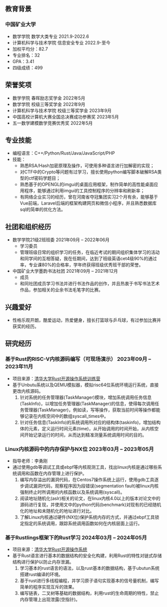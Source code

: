 ## 教育背景

### 中国矿业大学

- 数学学院 数学大类专业 2021.9-2022.6
- 计算机科学与技术学院 信息安全专业 2022.9-至今
- 加权平均分：82.7
- 专业排名：32
- GPA：3.41
- 四级成绩：499

## 荣誉奖项

- 数学学院 春晖励志奖学金 2022年5月
- 数学学院 校级三等奖学金 2022年9月
- 计算机科学与技术学院 校级三等奖学金 2023年9月
- 中国高校计算机大赛全国总决赛成功参赛奖 2023年5月
- 五一数学建模数学竞赛优秀奖 2022年5月

## 专业技能

- 编程语言：C++/Python/Rust/Java/JavaScript/PHP
- 技能：
  - 熟悉RSA/Hash加密原理及操作，可使用多种语言进行加解密的实现；
  - 对CTF中的Crypto等问题有过学习，擅长使用python编写脚本破解RSA类型的ctf密码学题目；
  - 熟悉基于的OPENGL的imgui的桌面应用框架，制作简单的高性能桌面应用程序，能够通过利用imgui的工具控制程序的分辨率和刷新率；
  - 有网络企业实习的经历，曾在河南省夺冠集团实习2个月有余，能够基于Vue前端，Laravel后端的框架构建网页和微信小程序，并且熟悉数据库sql的简单的优化方法。

## 社团和组织经历

- 数学学院21级2班班委 2021年09月 – 2022年06月
  - 学习委员
  - 管理班级日常的组织学习的任务，在临近考试的期间组织集体学习的活动和同学间的互相答疑，我在任期间，达到了班级英语cet4级90%的通过率，专业课80%的合格率，学年终获得班级优秀班干部的荣誉。
- 中国矿业大学墨韵书法社团 2021年09月 – 2021年12月
  - 成员
  - 和同社团成员学习书法并进行书法作品的创作，并且热衷于书写书法艺术作品，参加相关的业余书法毛笔字的比赛。

## 兴趣爱好

- 性格乐观开朗，酷爱运动，热爱健身，擅长打篮球与乒乓球，有过参加比赛并获奖的经历。

## 研究经历

### 基于Rust的RISC-V内核源码编写（可现场演示） 2023年09月 – 2023年11月

- 项目来源：[清华大学Rust开源操作系统训练营](https://github.com/LearningOS/2023-littlezhe001)
- 基于Unbutu系统以及QEMU模拟器，模拟risc64位系统环境运行系统，直接更改内核源码。
  1. 针对系统的任务管理器(TaskManager)模块，增加系统调用任务信息(TaskInfo)，以增加任务管理器(TaskManager)的信息，使得每次调用任务管理器(TaskManager)，例如读，写等操作，获取当前时间等操作都能够记录在内核空间中的数组syscall_times中。
  2. 针对任务信息(TaskInfo)的系统调用所对应的结构体(taskinfo)，增加结构体的元素，定义运行时间元素(time)，从开始调用的时间开始，从内核空间开始记录运行的时间，从而达到精准测量系统调用时间的目的。

### Linux内核源码中的内存保护与NX位 2023年03月 – 2023年05月

- 指导老师：李勇刚
- 通过使用gdb等调试工具或ebpf等内核观测工具，找出linux内核是通过哪些系统调用和函数在内存管理上进行保护。
  1. 编写内存溢出的漏洞代码，在Centos7操作系统上运行，使用gdb工具逐步调试漏洞代码，观察程序因为段错误(segmentation fault)被linux内核强制终止时所调用的内核函数以及系统调用(syscall)。
  2. 阅读地址随机化(aslr)相关的论文，在linux内核4.0以上的版本对论文中的源码进行复现，并使用文中的python代码(benchmark)对现有的已经随机化的地址和未随机化的地址进行对比。
  3. 了解Linux内核通过硬件(NX位)保护系统内存的方式，并通过ebpf工具锁定指定的系统调用，跟踪系统调用函数如何在内核层面上运行。

### 基于Rustlings框架下的Rust学习 2024年03月 – 2024年05月

- 项目来源：[清华大学Rust开源操作系统](https://github.com/LearningOS/rust-rustlings-2024-spring-littlezhe001)
- 基于Rust语言进行基本的数据结构的安全化构建，利用Rust的特性对链式存储结构进行保护以防止内存泄漏。
  1. 学习基本的rust语言的语法，以及rust基本的数据结构，基于ubutun系统搭建rust编译的环境。
  2. 基于rust进行多线程编程，并学习原子语句实现基本的信号量机制，编写简单的程序实现互斥的效果。
  3. 编写链表，二叉树等基础的数据结构，利用rust的生命周期的特性，禁止内存管理上出现泄露(空指针)。
